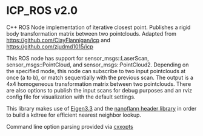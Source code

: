 # ICP_ROS v2.0

C++ ROS Node implementation of iterative closest point. Publishes a rigid body transformation matrix between two pointclouds. Adapted from https://github.com/ClayFlannigan/icp and https://github.com/zjudmd1015/icp

This ROS node has support for sensor_msgs::LaserScan, sensor_msgs::PointCloud, and sensor_msgs::PointCloud2.
Depending on the specified mode, this node can subscribe to two input pointclouds at once (a to b), or match sequentially with the previous scan. The output is a 4x4 homogeneous transformation matrix between two pointclouds. There are also options to publish the input scans for debug purposes and an rviz config file for visualization with the default settings.

This library makes use of [Eigen3.3](https://gitlab.com/libeigen/eigen) and the [nanoflann header library](https://github.com/jlblancoc/nanoflann) in order to build a kdtree for efficient nearest neighbor lookup.

Command line option parsing provided via [cxxopts](https://github.com/jarro2783/cxxopts)
